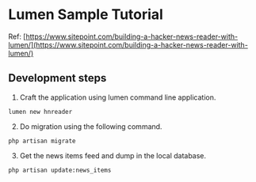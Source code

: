 # Lumen Sample Tutorial

Ref: [https://www.sitepoint.com/building-a-hacker-news-reader-with-lumen/](https://www.sitepoint.com/building-a-hacker-news-reader-with-lumen/)

## Development steps

1. Craft the application using lumen command line application.

```shell
lumen new hnreader
```

2. Do migration using the following command.

```shell
php artisan migrate
```

3. Get the news items feed and dump in the local database.

```shell
php artisan update:news_items
```
